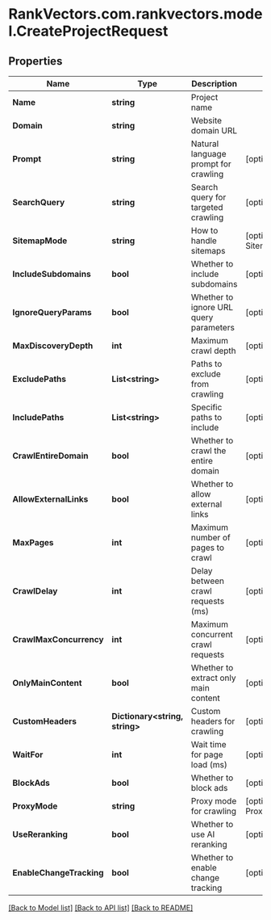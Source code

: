 # RankVectors.com.rankvectors.model.CreateProjectRequest

## Properties

Name | Type | Description | Notes
------------ | ------------- | ------------- | -------------
**Name** | **string** | Project name | 
**Domain** | **string** | Website domain URL | 
**Prompt** | **string** | Natural language prompt for crawling | [optional] 
**SearchQuery** | **string** | Search query for targeted crawling | [optional] 
**SitemapMode** | **string** | How to handle sitemaps | [optional] [default to SitemapModeEnum.Include]
**IncludeSubdomains** | **bool** | Whether to include subdomains | [optional] [default to true]
**IgnoreQueryParams** | **bool** | Whether to ignore URL query parameters | [optional] [default to true]
**MaxDiscoveryDepth** | **int** | Maximum crawl depth | [optional] 
**ExcludePaths** | **List&lt;string&gt;** | Paths to exclude from crawling | [optional] 
**IncludePaths** | **List&lt;string&gt;** | Specific paths to include | [optional] 
**CrawlEntireDomain** | **bool** | Whether to crawl the entire domain | [optional] [default to false]
**AllowExternalLinks** | **bool** | Whether to allow external links | [optional] [default to false]
**MaxPages** | **int** | Maximum number of pages to crawl | [optional] [default to 100]
**CrawlDelay** | **int** | Delay between crawl requests (ms) | [optional] 
**CrawlMaxConcurrency** | **int** | Maximum concurrent crawl requests | [optional] 
**OnlyMainContent** | **bool** | Whether to extract only main content | [optional] [default to true]
**CustomHeaders** | **Dictionary&lt;string, string&gt;** | Custom headers for crawling | [optional] 
**WaitFor** | **int** | Wait time for page load (ms) | [optional] [default to 0]
**BlockAds** | **bool** | Whether to block ads | [optional] [default to true]
**ProxyMode** | **string** | Proxy mode for crawling | [optional] [default to ProxyModeEnum.Auto]
**UseReranking** | **bool** | Whether to use AI reranking | [optional] [default to true]
**EnableChangeTracking** | **bool** | Whether to enable change tracking | [optional] [default to false]

[[Back to Model list]](../../README.md#documentation-for-models) [[Back to API list]](../../README.md#documentation-for-api-endpoints) [[Back to README]](../../README.md)

